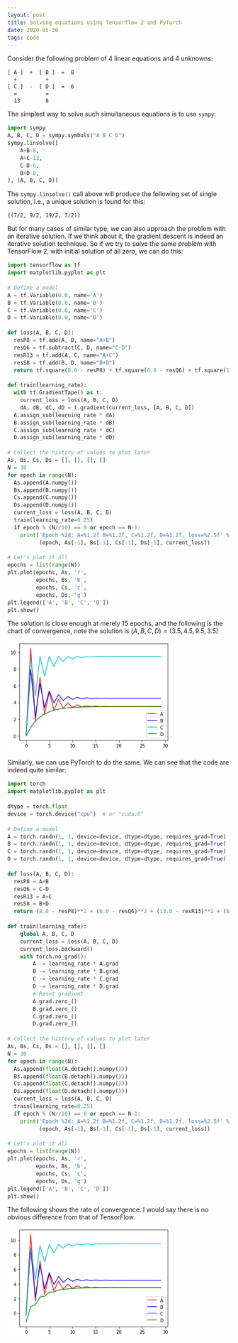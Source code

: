 ```yaml
---
layout: post
title: Solving equations using Tensorflow 2 and PyTorch
date: 2020-05-30
tags: code
---
```


Consider the following problem of 4 linear equations and 4 unknowns:

```
[ A ]  +  [ B ]  =  8
  +         +
[ C ]  -  [ D ]  =  6
  =         =
  13        8
```

The simplest way to solve such simultaneous equations is to use `sympy`:

```python
import sympy
A, B, C, D = sympy.symbols("A B C D")
sympy.linsolve([
    A+B-8,
    A+C-13,
    C-D-6,
    B+D-8,
], (A, B, C, D))
```

The `sympy.linsolve()` call above will produce the following set of single
solution, i.e., a unique solution is found for this:

```
{(7/2, 9/2, 19/2, 7/2)}
```

But for many cases of similar type, we can also approach the problem with an
iterative solution. If we think about it, the gradient descent is indeed an
iterative solution technique. So if we try to solve the same problem with
TensorFlow 2, with initial solution of all zero, we can do this:

```python
import tensorflow as tf
import matplotlib.pyplot as plt

# Define a model
A = tf.Variable(0.0, name='A')
B = tf.Variable(0.0, name='B')
C = tf.Variable(0.0, name='C')
D = tf.Variable(0.0, name='D')

def loss(A, B, C, D):
  resP8 = tf.add(A, B, name="A+B")
  resQ6 = tf.subtract(C, D, name="C-D")
  resR13 = tf.add(A, C, name="A+C")
  resS8 = tf.add(B, D, name="B+D")
  return tf.square(8.0 - resP8) + tf.square(6.0 - resQ6) + tf.square(13.0 - resR13) + tf.square(8.0 - resS8)

def train(learning_rate):
  with tf.GradientTape() as t:
    current_loss = loss(A, B, C, D)
    dA, dB, dC, dD = t.gradient(current_loss, [A, B, C, D])
  A.assign_sub(learning_rate * dA)
  B.assign_sub(learning_rate * dB)
  C.assign_sub(learning_rate * dC)
  D.assign_sub(learning_rate * dD)

# Collect the history of values to plot later
As, Bs, Cs, Ds = [], [], [], []
N = 30
for epoch in range(N):
  As.append(A.numpy())
  Bs.append(B.numpy())
  Cs.append(C.numpy())
  Ds.append(D.numpy())
  current_loss = loss(A, B, C, D)
  train(learning_rate=0.25)
  if epoch % (N//10) == 0 or epoch == N-1:
    print('Epoch %2d: A=%1.2f B=%1.2f, C=%1.2f, D=%1.2f, loss=%2.5f' %
          (epoch, As[-1], Bs[-1], Cs[-1], Ds[-1], current_loss))

# Let's plot it all
epochs = list(range(N))
plt.plot(epochs, As, 'r',
         epochs, Bs, 'b',
         epochs, Cs, 'c',
         epochs, Ds, 'g')
plt.legend(['A', 'B', 'C', 'D'])
plt.show()
```

The solution is close enough at merely 15 epochs, and the following is the
chart of convergence, note the solution is $(A,B,C,D) = (3.5, 4.5, 9.5, 3.5)$

![](/img/solvingeq-tf2.png)

Similarly, we can use PyTorch to do the same. We can see that the code are
indeed quite similar:

```python
import torch
import matplotlib.pyplot as plt

dtype = torch.float
device = torch.device("cpu")  # or "cuda:0"

# Define a model
A = torch.randn(1, 1, device=device, dtype=dtype, requires_grad=True)
B = torch.randn(1, 1, device=device, dtype=dtype, requires_grad=True)
C = torch.randn(1, 1, device=device, dtype=dtype, requires_grad=True)
D = torch.randn(1, 1, device=device, dtype=dtype, requires_grad=True)

def loss(A, B, C, D):
  resP8 = A+B
  resQ6 = C-D
  resR13 = A+C
  resS8 = B+D
  return (8.0 - resP8)**2 + (6.0 - resQ6)**2 + (13.0 - resR13)**2 + (8.0 - resS8)**2

def train(learning_rate):
    global A, B, C, D
    current_loss = loss(A, B, C, D)
    current_loss.backward()
    with torch.no_grad():
        A -= learning_rate * A.grad
        B -= learning_rate * B.grad
        C -= learning_rate * C.grad
        D -= learning_rate * D.grad
        # Reset gradient
        A.grad.zero_()
        B.grad.zero_()
        C.grad.zero_()
        D.grad.zero_()

# Collect the history of values to plot later
As, Bs, Cs, Ds = [], [], [], []
N = 30
for epoch in range(N):
  As.append(float(A.detach().numpy()))
  Bs.append(float(B.detach().numpy()))
  Cs.append(float(C.detach().numpy()))
  Ds.append(float(D.detach().numpy()))
  current_loss = loss(A, B, C, D)
  train(learning_rate=0.25)
  if epoch % (N//10) == 0 or epoch == N-1:
    print('Epoch %2d: A=%1.2f B=%1.2f, C=%1.2f, D=%1.2f, loss=%2.5f' %
          (epoch, As[-1], Bs[-1], Cs[-1], Ds[-1], current_loss))

# Let's plot it all
epochs = list(range(N))
plt.plot(epochs, As, 'r',
         epochs, Bs, 'b',
         epochs, Cs, 'c',
         epochs, Ds, 'g')
plt.legend(['A', 'B', 'C', 'D'])
plt.show()
```

The following shows the rate of convergence. I would say there is no obvious
difference from that of TensorFlow.

![](img/solvingeq-torch.png)
